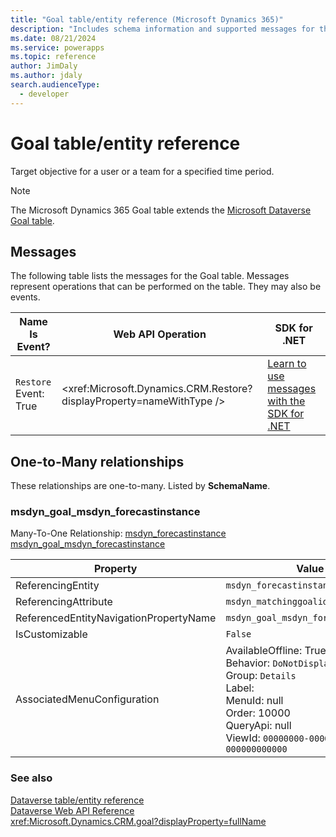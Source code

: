 ```yaml
---
title: "Goal table/entity reference (Microsoft Dynamics 365)"
description: "Includes schema information and supported messages for the Goal table/entity with Microsoft Dynamics 365."
ms.date: 08/21/2024
ms.service: powerapps
ms.topic: reference
author: JimDaly
ms.author: jdaly
search.audienceType: 
  - developer
---
```


# Goal table/entity reference

Target objective for a user or a team for a specified time period.

> [!NOTE]
> The Microsoft Dynamics 365 Goal table extends the [Microsoft Dataverse Goal table](/power-apps/developer/data-platform/reference/entities/goal).


## Messages

The following table lists the messages for the Goal table.
Messages represent operations that can be performed on the table. They may also be events.

| Name <br />Is Event? |Web API Operation |SDK for .NET |
| ---- | ----- |----- |
| `Restore`<br />Event: True |<xref:Microsoft.Dynamics.CRM.Restore?displayProperty=nameWithType /> |[Learn to use messages with the SDK for .NET](/power-apps/developer/data-platform/org-service/use-messages)|



## One-to-Many relationships

These relationships are one-to-many. Listed by **SchemaName**.

### <a name="BKMK_msdyn_goal_msdyn_forecastinstance"></a> msdyn_goal_msdyn_forecastinstance

Many-To-One Relationship: [msdyn_forecastinstance msdyn_goal_msdyn_forecastinstance](msdyn_forecastinstance.md#BKMK_msdyn_goal_msdyn_forecastinstance)

|Property|Value|
|---|---|
|ReferencingEntity|`msdyn_forecastinstance`|
|ReferencingAttribute|`msdyn_matchinggoalid`|
|ReferencedEntityNavigationPropertyName|`msdyn_goal_msdyn_forecastinstance`|
|IsCustomizable|`False`|
|AssociatedMenuConfiguration|AvailableOffline: True<br />Behavior: `DoNotDisplay`<br />Group: `Details`<br />Label: <br />MenuId: null<br />Order: 10000<br />QueryApi: null<br />ViewId: `00000000-0000-0000-0000-000000000000`|



### See also

[Dataverse table/entity reference](../about-entity-reference.md)  
[Dataverse Web API Reference](/power-apps/developer/data-platform/webapi/reference/about)   
<xref:Microsoft.Dynamics.CRM.goal?displayProperty=fullName>
